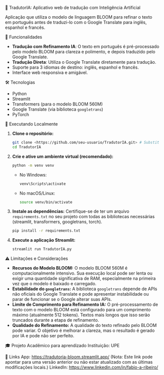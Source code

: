 🤖 TradutorIA: Aplicativo web de tradução com Inteligência Artificial

Aplicação que utiliza o modelo de linguagem BLOOM para refinar o texto em português antes de traduzi-lo com o Google Translate para inglês, espanhol e francês.

🎯 Funcionalidades
- **Tradução com Refinamento IA**: O texto em português é pré-processado pelo modelo BLOOM para clareza e polimento, e depois traduzido pelo Google Translate.
- **Tradução Direta**: Utiliza o Google Translate diretamente para tradução.
- Suporte para 3 idiomas de destino: inglês, espanhol e francês.
- Interface web responsiva e amigável.

🛠️ Tecnologias
- Python
- Streamlit
- Transformers (para o modelo BLOOM 560M)
- Google Translate (via biblioteca `googletrans`)
- PyTorch

🚀 Executando Localmente

1.  **Clone o repositório:**
    ```bash
    git clone <https://github.com/seu-usuario/TradutorIA.git> # Substitua pela URL correta do seu repositório
    cd TradutorIA
    ```

2.  **Crie e ative um ambiente virtual (recomendado):**
    ```bash
    python -m venv venv
    ```
    *   No Windows:
        ```bash
        venv\Scripts\activate
        ```
    *   No macOS/Linux:
        ```bash
        source venv/bin/activate
        ```

3.  **Instale as dependências:**
    Certifique-se de ter um arquivo `requirements.txt` no seu projeto com todas as bibliotecas necessárias (streamlit, transformers, googletrans, torch).
    ```bash
    pip install -r requirements.txt
    ```

4.  **Execute a aplicação Streamlit:**
    ```bash
    streamlit run TradutorIA.py
    ```

⚠️ Limitações e Considerações
- **Recursos do Modelo BLOOM:** O modelo BLOOM 560M é computacionalmente intensivo. Sua execução local pode ser lenta ou exigir uma quantidade significativa de RAM, especialmente na primeira vez que o modelo é baixado e carregado.
- **Estabilidade do `googletrans`:** A biblioteca `googletrans` depende de APIs não oficiais do Google Translate e pode apresentar instabilidade ou parar de funcionar se o Google alterar suas APIs.
- **Limite de Comprimento para Refinamento IA:** O pré-processamento de texto com o modelo BLOOM está configurado para um comprimento máximo (atualmente 512 tokens). Textos mais longos que isso serão truncados durante a etapa de refinamento.
- **Qualidade do Refinamento:** A qualidade do texto refinado pelo BLOOM pode variar. O objetivo é melhorar a clareza, mas o resultado é gerado por IA e pode não ser perfeito.

🎓 Projeto Acadêmico para aprendizado
Instituição: UPE

🔗 Links
App: https://tradutoria-bloom.streamlit.app/ (Nota: Este link pode apontar para uma versão anterior ou não estar atualizado com as últimas modificações locais.)
LinkedIn: https://www.linkedin.com/in/fabio-a-ribeiro/
